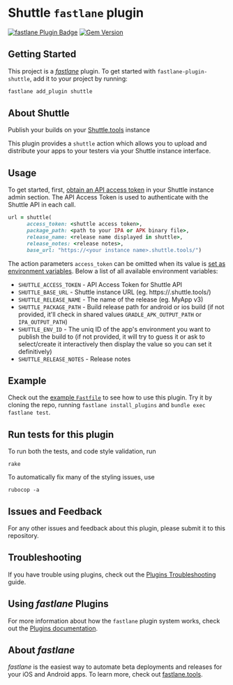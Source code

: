 # Shuttle `fastlane` plugin

[![fastlane Plugin Badge](https://rawcdn.githack.com/fastlane/fastlane/master/fastlane/assets/plugin-badge.svg)](https://rubygems.org/gems/fastlane-plugin-shuttle) [![Gem Version](https://badge.fury.io/rb/fastlane-plugin-shuttle.svg)](https://badge.fury.io/rb/fastlane-plugin-shuttle)

## Getting Started

This project is a [_fastlane_](https://github.com/fastlane/fastlane) plugin. To get started with `fastlane-plugin-shuttle`, add it to your project by running:

```bash
fastlane add_plugin shuttle
```

## About Shuttle

Publish your builds on your [Shuttle.tools](https://shuttle.tools) instance

This plugin provides a `shuttle` action which allows you to upload and distribute your apps to your testers via your Shuttle instance interface.

## Usage

To get started, first, [obtain an API access token](https://docs.shuttle.tools/admin-guide/) in your Shuttle instance admin section. The API Access Token is used to authenticate with the Shuttle API in each call.

```ruby
url = shuttle(
      access_token: <shuttle access token>,
      package_path: <path to your IPA or APK binary file>,
      release_name: <release name displayed in shuttle>,
      release_notes: <release notes>,
      base_url: "https://<your instance name>.shuttle.tools/")
```

The action parameters `access_token` can be omitted when its value is [set as environment variables](https://docs.fastlane.tools/advanced/#environment-variables). Below a list of all available environment variables:

- `SHUTTLE_ACCESS_TOKEN` - API Access Token for Shuttle API
- `SHUTTLE_BASE_URL` - Shuttle instance URL (eg. https://<your instance name>.shuttle.tools/)
- `SHUTTLE_RELEASE_NAME` - The name of the release (eg. MyApp v3)
- `SHUTTLE_PACKAGE_PATH` - Build release path for android or ios build (if not provided, it'll check in shared values `GRADLE_APK_OUTPUT_PATH` or `IPA_OUTPUT_PATH`)
- `SHUTTLE_ENV_ID` - The uniq ID of the app's environment you want to publish the build to (if not provided, it will try to guess it or ask to select/create it interactively then display the value so you can set it definitively)
- `SHUTTLE_RELEASE_NOTES` - Release notes

## Example

Check out the [example `Fastfile`](fastlane/Fastfile) to see how to use this plugin. Try it by cloning the repo, running `fastlane install_plugins` and `bundle exec fastlane test`.

## Run tests for this plugin

To run both the tests, and code style validation, run

```
rake
```

To automatically fix many of the styling issues, use
```
rubocop -a
```

## Issues and Feedback

For any other issues and feedback about this plugin, please submit it to this repository.

## Troubleshooting

If you have trouble using plugins, check out the [Plugins Troubleshooting](https://docs.fastlane.tools/plugins/plugins-troubleshooting/) guide.

## Using _fastlane_ Plugins

For more information about how the `fastlane` plugin system works, check out the [Plugins documentation](https://docs.fastlane.tools/plugins/create-plugin/).

## About _fastlane_

_fastlane_ is the easiest way to automate beta deployments and releases for your iOS and Android apps. To learn more, check out [fastlane.tools](https://fastlane.tools).
